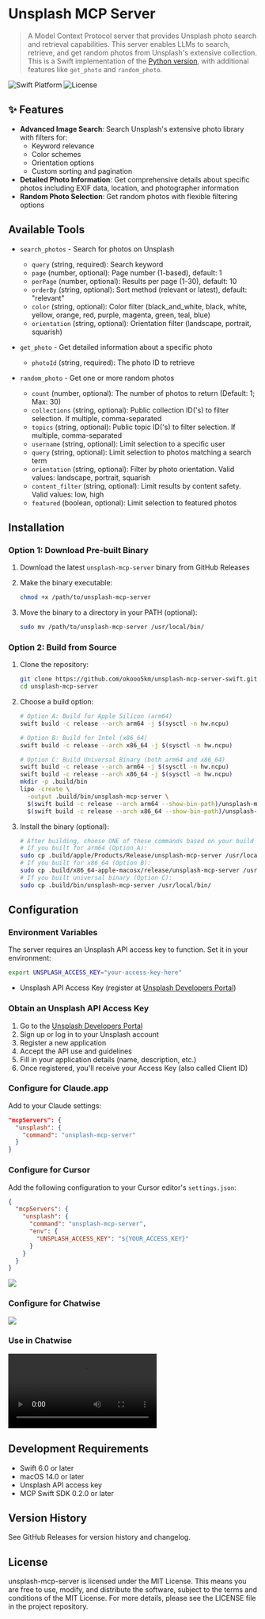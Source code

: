 # Unsplash MCP Server

> A Model Context Protocol server that provides Unsplash photo search and retrieval capabilities. This server enables LLMs to search, retrieve, and get random photos from Unsplash's extensive collection. This is a Swift implementation of the [Python version](https://github.com/hellokaton/unsplash-mcp-server), with additional features like `get_photo` and `random_photo`.

![Swift Platform](https://img.shields.io/badge/platform-macOS-lightgrey)
![License](https://img.shields.io/badge/license-MIT-blue)

## ✨ Features

* **Advanced Image Search**: Search Unsplash's extensive photo library with filters for:
  * Keyword relevance
  * Color schemes
  * Orientation options
  * Custom sorting and pagination
* **Detailed Photo Information**: Get comprehensive details about specific photos including EXIF data, location, and photographer information
* **Random Photo Selection**: Get random photos with flexible filtering options

## Available Tools

* `search_photos` - Search for photos on Unsplash
  * `query` (string, required): Search keyword
  * `page` (number, optional): Page number (1-based), default: 1
  * `perPage` (number, optional): Results per page (1-30), default: 10
  * `orderBy` (string, optional): Sort method (relevant or latest), default: "relevant"
  * `color` (string, optional): Color filter (black_and_white, black, white, yellow, orange, red, purple, magenta, green, teal, blue)
  * `orientation` (string, optional): Orientation filter (landscape, portrait, squarish)

* `get_photo` - Get detailed information about a specific photo
  * `photoId` (string, required): The photo ID to retrieve

* `random_photo` - Get one or more random photos
  * `count` (number, optional): The number of photos to return (Default: 1; Max: 30)
  * `collections` (string, optional): Public collection ID('s) to filter selection. If multiple, comma-separated
  * `topics` (string, optional): Public topic ID('s) to filter selection. If multiple, comma-separated
  * `username` (string, optional): Limit selection to a specific user
  * `query` (string, optional): Limit selection to photos matching a search term
  * `orientation` (string, optional): Filter by photo orientation. Valid values: landscape, portrait, squarish
  * `content_filter` (string, optional): Limit results by content safety. Valid values: low, high
  * `featured` (boolean, optional): Limit selection to featured photos

## Installation

### Option 1: Download Pre-built Binary

1. Download the latest `unsplash-mcp-server` binary from GitHub Releases
2. Make the binary executable:

   ```bash
   chmod +x /path/to/unsplash-mcp-server
   ```

3. Move the binary to a directory in your PATH (optional):

   ```bash
   sudo mv /path/to/unsplash-mcp-server /usr/local/bin/
   ```

### Option 2: Build from Source

1. Clone the repository:

   ```bash
   git clone https://github.com/okooo5km/unsplash-mcp-server-swift.git
   cd unsplash-mcp-server
   ```

2. Choose a build option:

   ```bash
   # Option A: Build for Apple Silicon (arm64)
   swift build -c release --arch arm64 -j $(sysctl -n hw.ncpu)

   # Option B: Build for Intel (x86_64)
   swift build -c release --arch x86_64 -j $(sysctl -n hw.ncpu)

   # Option C: Build Universal Binary (both arm64 and x86_64)
   swift build -c release --arch arm64 -j $(sysctl -n hw.ncpu)
   swift build -c release --arch x86_64 -j $(sysctl -n hw.ncpu)
   mkdir -p .build/bin
   lipo -create \
     -output .build/bin/unsplash-mcp-server \
     $(swift build -c release --arch arm64 --show-bin-path)/unsplash-mcp-server \
     $(swift build -c release --arch x86_64 --show-bin-path)/unsplash-mcp-server
   ```

3. Install the binary (optional):

   ```bash
   # After building, choose ONE of these commands based on your build choice:
   # If you built for arm64 (Option A):
   sudo cp .build/apple/Products/Release/unsplash-mcp-server /usr/local/bin/
   # If you built for x86_64 (Option B):
   sudo cp .build/x86_64-apple-macosx/release/unsplash-mcp-server /usr/local/bin/
   # If you built universal binary (Option C):
   sudo cp .build/bin/unsplash-mcp-server /usr/local/bin/
   ```

## Configuration

### Environment Variables

The server requires an Unsplash API access key to function. Set it in your environment:

```bash
export UNSPLASH_ACCESS_KEY="your-access-key-here"
```

* Unsplash API Access Key (register at [Unsplash Developers Portal](https://unsplash.com/developers))

### Obtain an Unsplash API Access Key

1. Go to the [Unsplash Developers Portal](https://unsplash.com/developers)
2. Sign up or log in to your Unsplash account
3. Register a new application
4. Accept the API use and guidelines
5. Fill in your application details (name, description, etc.)
6. Once registered, you'll receive your Access Key (also called Client ID)

### Configure for Claude.app

Add to your Claude settings:

```json
"mcpServers": {
  "unsplash": {
    "command": "unsplash-mcp-server"
  }
}
```

### Configure for Cursor

Add the following configuration to your Cursor editor's `settings.json`:

```json
{
  "mcpServers": {
    "unsplash": {
      "command": "unsplash-mcp-server",
      "env": {
        "UNSPLASH_ACCESS_KEY": "${YOUR_ACCESS_KEY}"
      }
    }
  }
}
```

![](screenshots/SCR-20250318-unsw.webp)

### Configure for Chatwise

![](screenshots/SCR-20250318-umwn.webp)

### Use in Chatwise

<video src="https://github.com/user-attachments/assets/ade1e290-3c95-4561-aa32-fa3a729160c4" controls></video>

## Development Requirements

* Swift 6.0 or later
* macOS 14.0 or later
* Unsplash API access key
* MCP Swift SDK 0.2.0 or later

## Version History

See GitHub Releases for version history and changelog.

## License

unsplash-mcp-server is licensed under the MIT License. This means you are free to use, modify, and distribute the software, subject to the terms and conditions of the MIT License. For more details, please see the LICENSE file in the project repository.
